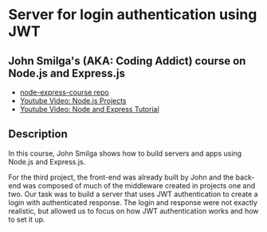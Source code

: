 # Server for login authentication using JWT
## John Smilga's (AKA: Coding Addict) course on Node.js and Express.js
- [node-express-course repo](https://github.com/john-smilga/node-express-course)
- [Youtube Video: Node.js Projects](https://www.youtube.com/watch?v=rltfdjcXjmk&list=PLqdjyefATy9tT_XIhljRB8tyfSmTTfQp3&index=1)
- [Youtube Video: Node and Express Tutorial](https://www.youtube.com/watch?v=TNV0_7QRDwY)

## Description
In this course, John Smilga shows how to build servers and apps using Node.js and Express.js.

For the third project, the front-end was already built by John and the back-end was composed of much of the middleware created in projects one and two. Our task was to build a server that uses JWT authentication to create a login with authenticated response. The login and response were not exactly realistic, but allowed us to focus on how JWT authentication works and how to set it up.


